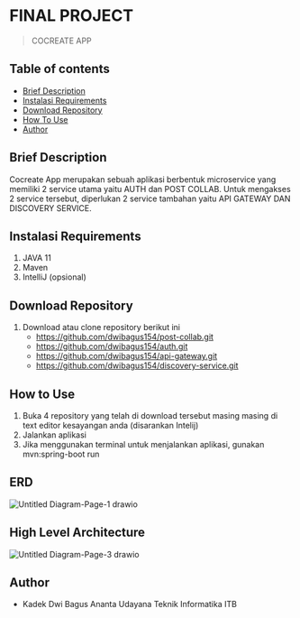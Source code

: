 # FINAL PROJECT
> COCREATE APP

## Table of contents
* [Brief Description](#brief-description)
* [Instalasi Requirements](#instalasi-requirements)
* [Download Repository](#download-repository)
* [How To Use](#how-to-use)
* [Author](#author)


## Brief Description
Cocreate App merupakan sebuah aplikasi berbentuk microservice yang memiliki 2 service utama yaitu AUTH dan POST COLLAB.
Untuk mengakses 2 service tersebut, diperlukan 2 service tambahan yaitu API GATEWAY DAN DISCOVERY SERVICE.


## Instalasi Requirements
1. JAVA 11
2. Maven
3. IntelliJ (opsional)


## Download Repository
1. Download atau clone repository berikut ini 
    * https://github.com/dwibagus154/post-collab.git
    * https://github.com/dwibagus154/auth.git
    * https://github.com/dwibagus154/api-gateway.git
    * https://github.com/dwibagus154/discovery-service.git

## How to Use
1. Buka 4 repository yang telah di download tersebut masing masing di text editor kesayangan anda (disarankan Intelij)
2. Jalankan aplikasi
3. Jika menggunakan terminal untuk menjalankan aplikasi, gunakan mvn:spring-boot run


## ERD
![Untitled Diagram-Page-1 drawio](https://user-images.githubusercontent.com/59368258/148170577-696fe782-da6a-4d33-9d25-af7e39c212d0.png)

## High Level Architecture
![Untitled Diagram-Page-3 drawio](https://user-images.githubusercontent.com/59368258/148171621-331a0bcc-56e2-486f-ae04-cca6ed4b5345.png)

## Author
* Kadek Dwi Bagus Ananta Udayana	Teknik Informatika ITB
